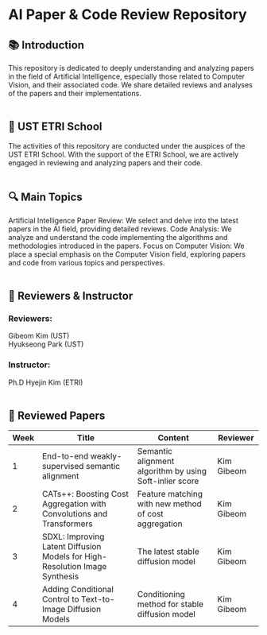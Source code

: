 # AI Paper & Code Review Repository  

## 📚 Introduction  

This repository is dedicated to deeply understanding and analyzing papers in the field of Artificial Intelligence, especially those related to Computer Vision, and their associated code. We share detailed reviews and analyses of the papers and their implementations.
<br/><br/>

## 🏫 UST ETRI School

The activities of this repository are conducted under the auspices of the UST ETRI School. With the support of the ETRI School, we are actively engaged in reviewing and analyzing papers and their code.
<br/><br/>

## 🔍 Main Topics

Artificial Intelligence Paper Review: We select and delve into the latest papers in the AI field, providing detailed reviews.
Code Analysis: We analyze and understand the code implementing the algorithms and methodologies introduced in the papers.
Focus on Computer Vision: We place a special emphasis on the Computer Vision field, exploring papers and code from various topics and perspectives.
<br/><br/>

## 📌 Reviewers & Instructor

### Reviewers: 
Gibeom Kim (UST) 
<br/>
Hyukseong Park (UST) 
<br/>

### Instructor: 
Ph.D Hyejin Kim (ETRI) 
<br/><br/>

## 📖 Reviewed Papers
|Week|Title|Content|Reviewer|
|---|---|---|---|
|1|End-to-end weakly-supervised semantic alignment|Semantic alignment algorithm by using Soft-inlier score|Kim Gibeom|
|2|CATs++: Boosting Cost Aggregation with Convolutions and Transformers|Feature matching with new method of cost aggregation|Kim Gibeom|
|3|SDXL: Improving Latent Diffusion Models for High-Resolution Image Synthesis|The latest stable diffusion model|Kim Gibeom|
|4|Adding Conditional Control to Text-to-Image Diffusion Models|Conditioning method for stable diffusion model|Kim Gibeom|
